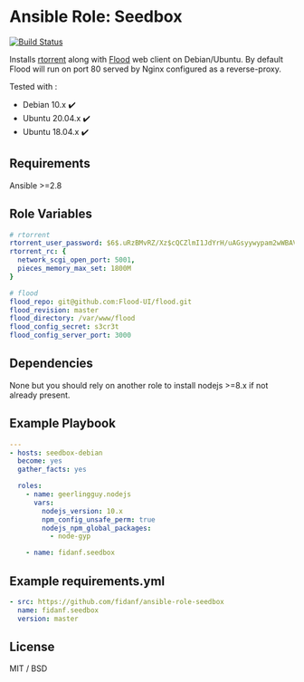 Ansible Role: Seedbox
=========

[![Build Status](https://travis-ci.com/fidanf/ansible-role-seedbox.svg?branch=master)](https://travis-ci.com/fidanf/ansible-role-seedbox)

Installs [rtorrent](https://github.com/rakshasa/rtorrent) along with [Flood](https://github.com/Flood-UI/flood) web client on Debian/Ubuntu.
By default Flood will run on port 80 served by Nginx configured as a reverse-proxy.

Tested with :
- Debian 10.x :heavy_check_mark:
- Ubuntu 20.04.x :heavy_check_mark:
- Ubuntu 18.04.x :heavy_check_mark:
 
Requirements
------------

Ansible >=2.8

Role Variables
--------------

```yaml
# rtorrent
rtorrent_user_password: $6$.uRzBMvRZ/Xz$cQCZlmI1JdYrH/uAGsyywypam2wWBAVNB6TqCi8wnFJpiG2UmBZ0FyDbmEdLsziQUaAsAyH8dn3Yxwue1LCL// # rtorrent
rtorrent_rc: {
  network_scgi_open_port: 5001,
  pieces_memory_max_set: 1800M
}

# flood
flood_repo: git@github.com:Flood-UI/flood.git
flood_revision: master
flood_directory: /var/www/flood
flood_config_secret: s3cr3t
flood_config_server_port: 3000

```

Dependencies
------------

None but you should rely on another role to install nodejs >=8.x if not already present.

Example Playbook
----------------

```yaml
---
- hosts: seedbox-debian
  become: yes
  gather_facts: yes

  roles:
    - name: geerlingguy.nodejs
      vars: 
        nodejs_version: 10.x
        npm_config_unsafe_perm: true
        nodejs_npm_global_packages:
          - node-gyp

    - name: fidanf.seedbox

```

Example requirements.yml
------------------------

```yaml
- src: https://github.com/fidanf/ansible-role-seedbox
  name: fidanf.seedbox
  version: master

``` 

License
-------

MIT / BSD
